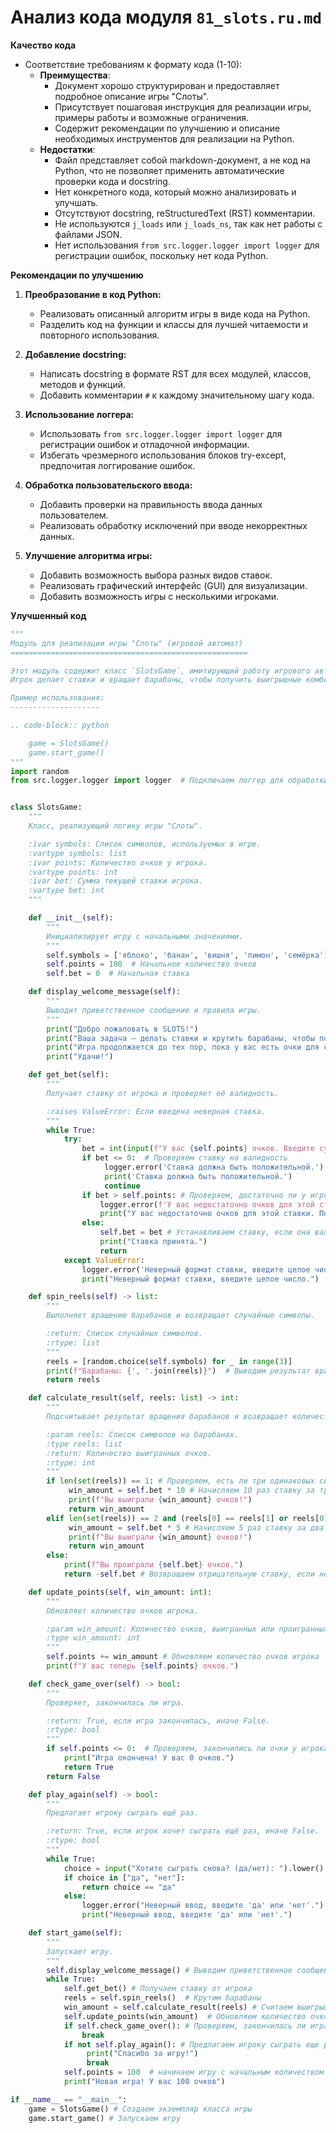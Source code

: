 # Анализ кода модуля `81_slots.ru.md`

**Качество кода**
- Соответствие требованиям к формату кода (1-10): 
    - **Преимущества**:
        - Документ хорошо структурирован и предоставляет подробное описание игры "Слоты".
        - Присутствует пошаговая инструкция для реализации игры, примеры работы и возможные ограничения.
        - Содержит рекомендации по улучшению и описание необходимых инструментов для реализации на Python.
    - **Недостатки**:
        - Файл представляет собой markdown-документ, а не код на Python, что не позволяет применить автоматические проверки кода и docstring.
        - Нет конкретного кода, который можно анализировать и улучшать.
        - Отсутствуют docstring, reStructuredText (RST) комментарии.
        - Не используются `j_loads` или `j_loads_ns`, так как нет работы с файлами JSON.
        - Нет использования `from src.logger.logger import logger` для регистрации ошибок, поскольку нет кода Python.

**Рекомендации по улучшению**

1.  **Преобразование в код Python:**
    - Реализовать описанный алгоритм игры в виде кода на Python.
    - Разделить код на функции и классы для лучшей читаемости и повторного использования.

2.  **Добавление docstring:**
    -  Написать docstring в формате RST для всех модулей, классов, методов и функций.
    -  Добавить комментарии `#` к каждому значительному шагу кода.

3.  **Использование логгера:**
    -  Использовать `from src.logger.logger import logger` для регистрации ошибок и отладочной информации.
    -  Избегать чрезмерного использования блоков try-except, предпочитая логгирование ошибок.

4.  **Обработка пользовательского ввода:**
    -  Добавить проверки на правильность ввода данных пользователем.
    -  Реализовать обработку исключений при вводе некорректных данных.

5.  **Улучшение алгоритма игры:**
    - Добавить возможность выбора разных видов ставок.
    - Реализовать графический интерфейс (GUI) для визуализации.
    - Добавить возможность игры с несколькими игроками.

**Улучшенный код**
```python
"""
Модуль для реализации игры "Слоты" (игровой автомат)
=====================================================

Этот модуль содержит класс `SlotsGame`, имитирующий работу игрового автомата.
Игрок делает ставки и вращает барабаны, чтобы получить выигрышные комбинации.

Пример использования:
--------------------

.. code-block:: python

    game = SlotsGame()
    game.start_game()
"""
import random
from src.logger.logger import logger  # Подключаем логгер для обработки ошибок


class SlotsGame:
    """
    Класс, реализующий логику игры "Слоты".

    :ivar symbols: Список символов, используемых в игре.
    :vartype symbols: list
    :ivar points: Количество очков у игрока.
    :vartype points: int
    :ivar bet: Сумма текущей ставки игрока.
    :vartype bet: int
    """

    def __init__(self):
        """
        Инициализирует игру с начальными значениями.
        """
        self.symbols = ['яблоко', 'банан', 'вишня', 'лимон', 'семёрка']  # Список возможных символов
        self.points = 100  # Начальное количество очков
        self.bet = 0  # Начальная ставка

    def display_welcome_message(self):
        """
        Выводит приветственное сообщение и правила игры.
        """
        print("Добро пожаловать в SLOTS!")
        print("Ваша задача — делать ставки и крутить барабаны, чтобы получить выигрышные комбинации.")
        print("Игра продолжается до тех пор, пока у вас есть очки для ставок.")
        print("Удачи!")

    def get_bet(self):
        """
        Получает ставку от игрока и проверяет её валидность.

        :raises ValueError: Если введена неверная ставка.
        """
        while True:
            try:
                bet = int(input(f"У вас {self.points} очков. Введите сумму ставки: "))
                if bet <= 0:  # Проверяем ставку на валидность
                     logger.error('Ставка должна быть положительной.')
                     print('Ставка должна быть положительной.')
                     continue
                if bet > self.points: # Проверяем, достаточно ли у игрока очков для ставки
                    logger.error(f'У вас недостаточно очков для этой ставки. Попробуйте снова. {bet=}, {self.points=}')
                    print("У вас недостаточно очков для этой ставки. Попробуйте снова.")
                else:
                    self.bet = bet # Устанавливаем ставку, если она валидна
                    print("Ставка принята.")
                    return
            except ValueError:
                logger.error('Неверный формат ставки, введите целое число.')
                print("Неверный формат ставки, введите целое число.")

    def spin_reels(self) -> list:
        """
        Выполняет вращение барабанов и возвращает случайные символы.

        :return: Список случайных символов.
        :rtype: list
        """
        reels = [random.choice(self.symbols) for _ in range(3)]
        print(f"Барабаны: {', '.join(reels)}")  # Выводим результат вращения барабанов
        return reels

    def calculate_result(self, reels: list) -> int:
        """
        Подсчитывает результат вращения барабанов и возвращает количество выигранных очков.

        :param reels: Список символов на барабанах.
        :type reels: list
        :return: Количество выигранных очков.
        :rtype: int
        """
        if len(set(reels)) == 1: # Проверяем, есть ли три одинаковых символа
             win_amount = self.bet * 10 # Начисляем 10 раз ставку за три одинаковых символа
             print(f"Вы выиграли {win_amount} очков!")
             return win_amount
        elif len(set(reels)) == 2 and (reels[0] == reels[1] or reels[0] == reels[2] or reels[1] == reels[2]):
             win_amount = self.bet * 5 # Начисляем 5 раз ставку за два одинаковых символа
             print(f"Вы выиграли {win_amount} очков!")
             return win_amount
        else:
            print(f"Вы проиграли {self.bet} очков.")
            return -self.bet # Возвращаем отрицательную ставку, если нет выигрыша

    def update_points(self, win_amount: int):
        """
        Обновляет количество очков игрока.

        :param win_amount: Количество очков, выигранных или проигранных.
        :type win_amount: int
        """
        self.points += win_amount # Обновляем количество очков игрока
        print(f"У вас теперь {self.points} очков.")

    def check_game_over(self) -> bool:
        """
        Проверяет, закончилась ли игра.

        :return: True, если игра закончилась, иначе False.
        :rtype: bool
        """
        if self.points <= 0:  # Проверяем, закончились ли очки у игрока
            print("Игра окончена! У вас 0 очков.")
            return True
        return False

    def play_again(self) -> bool:
        """
        Предлагает игроку сыграть ещё раз.

        :return: True, если игрок хочет сыграть ещё раз, иначе False.
        :rtype: bool
        """
        while True:
            choice = input("Хотите сыграть снова? (да/нет): ").lower()
            if choice in ["да", "нет"]:
                return choice == "да"
            else:
                logger.error("Неверный ввод, введите 'да' или 'нет'.")
                print("Неверный ввод, введите 'да' или 'нет'.")

    def start_game(self):
        """
        Запускает игру.
        """
        self.display_welcome_message() # Выводим приветственное сообщение
        while True:
            self.get_bet() # Получаем ставку от игрока
            reels = self.spin_reels()  # Крутим барабаны
            win_amount = self.calculate_result(reels) # Считаем выигрыш
            self.update_points(win_amount)  # Обновляем количество очков
            if self.check_game_over(): # Проверяем, закончилась ли игра
                break
            if not self.play_again(): # Предлагаем игроку сыграть еще раз
                 print("Спасибо за игру!")
                 break
            self.points = 100  # начинаем игру с начальным количеством очков если хотим играть еще
            print("Новая игра! У вас 100 очков")

if __name__ == "__main__":
    game = SlotsGame() # Создаем экземпляр класса игры
    game.start_game() # Запускаем игру
```